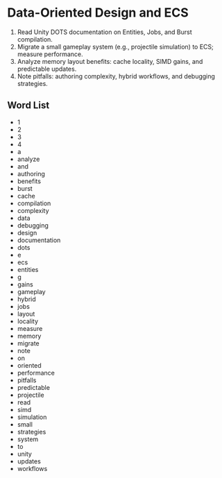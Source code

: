 # Data-Oriented Design and ECS
1. Read Unity DOTS documentation on Entities, Jobs, and Burst compilation.
2. Migrate a small gameplay system (e.g., projectile simulation) to ECS; measure performance.
3. Analyze memory layout benefits: cache locality, SIMD gains, and predictable updates.
4. Note pitfalls: authoring complexity, hybrid workflows, and debugging strategies.

## Word List
- 1
- 2
- 3
- 4
- a
- analyze
- and
- authoring
- benefits
- burst
- cache
- compilation
- complexity
- data
- debugging
- design
- documentation
- dots
- e
- ecs
- entities
- g
- gains
- gameplay
- hybrid
- jobs
- layout
- locality
- measure
- memory
- migrate
- note
- on
- oriented
- performance
- pitfalls
- predictable
- projectile
- read
- simd
- simulation
- small
- strategies
- system
- to
- unity
- updates
- workflows
